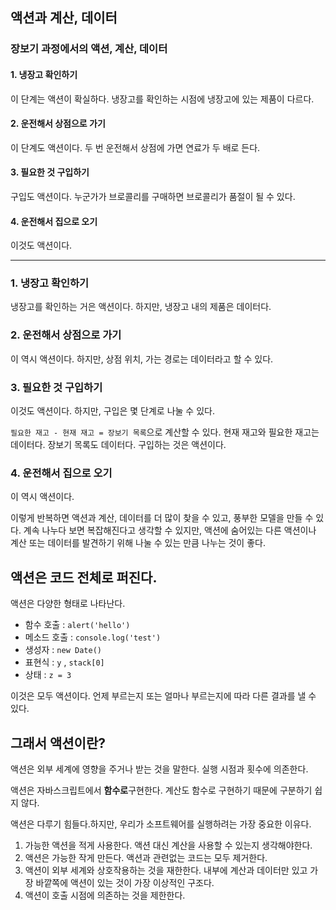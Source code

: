 ## 액션과 계산, 데이터

### 장보기 과정에서의 액션, 계산, 데이터

#### 1. 냉장고 확인하기

이 단계는 액션이 확실하다. 냉장고를 확인하는 시점에 냉장고에 있는 제품이 다르다.

#### 2. 운전해서 상점으로 가기

이 단계도 액션이다. 두 번 운전해서 상점에 가면 연료가 두 배로 든다.

#### 3. 필요한 것 구입하기

구입도 액션이다. 누군가가 브로콜리를 구매하면 브로콜리가 품절이 될 수 있다.

#### 4. 운전해서 집으로 오기

이것도 액션이다.

---

### 1. 냉장고 확인하기

냉장고를 확인하는 거은 액션이다. 하지만, 냉장고 내의 제품은 데이터다.

### 2. 운전해서 상점으로 가기

이 역시 액션이다. 하지만, 상점 위치, 가는 경로는 데이터라고 할 수 있다.

### 3. 필요한 것 구입하기

이것도 액션이다. 하지만, 구입은 몇 단계로 나눌 수 있다.

`필요한 재고 - 현재 재고 = 장보기 목록`으로 계산할 수 있다.
현재 재고와 필요한 재고는 데이터다. 장보기 목록도 데이터다. 구입하는 것은 액션이다.

### 4. 운전해서 집으로 오기

이 역시 액션이다.

이렇게 반복하면 액션과 계산, 데이터를 더 많이 찾을 수 있고, 풍부한 모델을 만들 수 있다. 계속 나누다 보면 복잡해진다고 생각할 수 있지만, 액션에 숨어있는 다른 액션이나 계산 또는 데이터를 발견하기 위해 나눌 수 있는 만큼 나누는 것이 좋다.

## 액션은 코드 전체로 퍼진다.

액션은 다양한 형태로 나타난다.

- 함수 호출 : `alert('hello')`
- 메소드 호출 : `console.log('test')`
- 생성자 : `new Date()`
- 표현식 : `y` , `stack[0]`
- 상태 : `z = 3`

이것은 모두 액션이다. 언제 부르는지 또는 얼마나 부르는지에 따라 다른 결과를 낼 수 있다.

## 그래서 액션이란?

액션은 외부 세계에 영향을 주거나 받는 것을 말한다. 실행 시점과 횟수에 의존한다.

액션은 자바스크립트에서 **함수로**구현한다. 계산도 함수로 구현하기 때문에 구분하기 쉽지 않다.

액션은 다루기 힘들다.하지만, 우리가 소프트웨어를 실행하려는 가장 중요한 이유다.

1. 가능한 액션을 적게 사용한다. 액션 대신 계산을 사용할 수 있는지 생각해야한다.
2. 액션은 가능한 작게 만든다. 액션과 관련없는 코드는 모두 제거한다.
3. 액션이 외부 세계와 상호작용하는 것을 재한한다. 내부에 계산과 데이터만 있고 가장 바깥쪽에 액션이 있는 것이 가장 이상적인 구조다.
4. 액션이 호출 시점에 의존하는 것을 제한한다.
